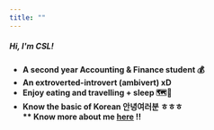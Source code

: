 ```yaml
---
title: ""
---
```


##### **Hi, I'm CSL!**

- **A second year Accounting & Finance student 💰**
- **An extroverted-introvert (ambivert) xD**
- **Enjoy eating and travelling + sleep 🗺️📍**
- **Know the basic of Korean 안녕여러분 ㅎㅎㅎ**  
  **\*\* Know more about me [here](/about) !!**
